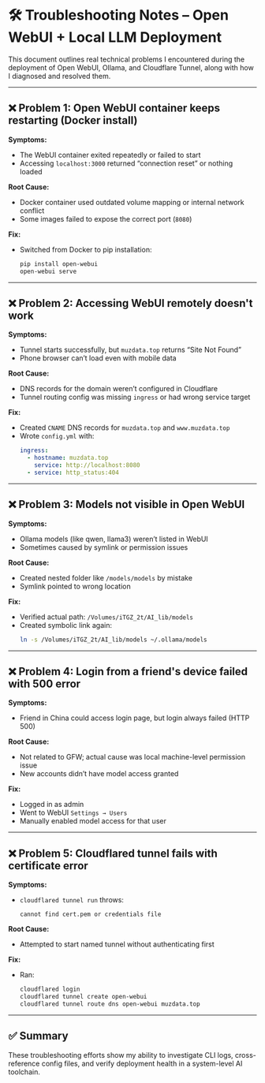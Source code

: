 # 🛠 Troubleshooting Notes – Open WebUI + Local LLM Deployment

This document outlines real technical problems I encountered during the deployment of Open WebUI, Ollama, and Cloudflare Tunnel, along with how I diagnosed and resolved them.

---

## ❌ Problem 1: Open WebUI container keeps restarting (Docker install)

**Symptoms:**  
- The WebUI container exited repeatedly or failed to start  
- Accessing `localhost:3000` returned “connection reset” or nothing loaded

**Root Cause:**  
- Docker container used outdated volume mapping or internal network conflict  
- Some images failed to expose the correct port (`8080`)

**Fix:**  
- Switched from Docker to pip installation:
  ```bash
  pip install open-webui
  open-webui serve
  ```

---

## ❌ Problem 2: Accessing WebUI remotely doesn't work

**Symptoms:**  
- Tunnel starts successfully, but `muzdata.top` returns “Site Not Found”  
- Phone browser can’t load even with mobile data

**Root Cause:**  
- DNS records for the domain weren’t configured in Cloudflare  
- Tunnel routing config was missing `ingress` or had wrong service target

**Fix:**  
- Created `CNAME` DNS records for `muzdata.top` and `www.muzdata.top`  
- Wrote `config.yml` with:
  ```yaml
  ingress:
    - hostname: muzdata.top
      service: http://localhost:8080
    - service: http_status:404
  ```

---

## ❌ Problem 3: Models not visible in Open WebUI

**Symptoms:**  
- Ollama models (like qwen, llama3) weren’t listed in WebUI  
- Sometimes caused by symlink or permission issues

**Root Cause:**  
- Created nested folder like `/models/models` by mistake  
- Symlink pointed to wrong location

**Fix:**  
- Verified actual path: `/Volumes/iTGZ_2t/AI_lib/models`  
- Created symbolic link again:
  ```bash
  ln -s /Volumes/iTGZ_2t/AI_lib/models ~/.ollama/models
  ```

---

## ❌ Problem 4: Login from a friend's device failed with 500 error

**Symptoms:**  
- Friend in China could access login page, but login always failed (HTTP 500)

**Root Cause:**  
- Not related to GFW; actual cause was local machine-level permission issue  
- New accounts didn’t have model access granted

**Fix:**  
- Logged in as admin  
- Went to WebUI `Settings → Users`  
- Manually enabled model access for that user

---

## ❌ Problem 5: Cloudflared tunnel fails with certificate error

**Symptoms:**  
- `cloudflared tunnel run` throws:
  ```
  cannot find cert.pem or credentials file
  ```

**Root Cause:**  
- Attempted to start named tunnel without authenticating first

**Fix:**  
- Ran:
  ```bash
  cloudflared login
  cloudflared tunnel create open-webui
  cloudflared tunnel route dns open-webui muzdata.top
  ```

---

## ✅ Summary

These troubleshooting efforts show my ability to investigate CLI logs, cross-reference config files, and verify deployment health in a system-level AI toolchain.

